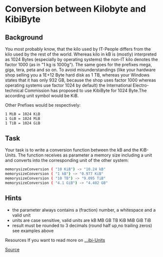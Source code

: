 # Conversion between Kilobyte and KibiByte

## Background

You most probably know, that the kilo used by IT-People differs
from the kilo used by the rest of the world. Whereas kilo in kB
is (mostly) interpreted as 1024 Bytes (especially by operating
systems) the non-IT kilo denotes the factor 1000 (as in "1 kg is
1000g"). The same goes for the prefixes mega, giga, tera, peta
and so on. To avoid misunderstandings (like your hardware shop
selling you a 1E+12 Byte hard disk as 1 TB, whereas your Windows
states that it has only 932 GB, because the shop uses factor 1000
whereas operating systems use factor 1024 by default) the
International Electro-technical Commission has proposed to use
KibiByte for 1024 Byte.The according unit symbol would be KiB.

Other Prefixes would be respectively:

```bash
1 MiB = 1024 KiB   
1 GiB = 1024 MiB   
1 TiB = 1024 GiB    
```

## Task

Your task is to write a conversion function between the kB and the
KiB-Units. The function receives as parameter a memory size including
a unit and converts into the corresponding unit of the other system:

```bash
memorysizeConversion ( "10 KiB") -> "10.24 kB"   
memorysizeConversion ( "1 kB") -> "0.977 KiB"   
memorysizeConversion ( "10 TB") -> "9.095 TiB"   
memorysizeConversion ( "4.1 GiB") -> "4.402 GB" 
```

## Hints

- the parameter always contains a (fraction) number, a whitespace and
  a valid unit
- units are case sensitive, valid units are kB MB GB TB KiB MiB GiB TiB
- result must be rounded to 3 decimals (round half up,no trailing zeros)
  see examples above

Resources If you want to read more on [...ibi-Units](https://en.wikipedia.org/wiki/Kibibyte)

[Source](https://www.codewars.com/kata/5a115ff080171f9651000046)